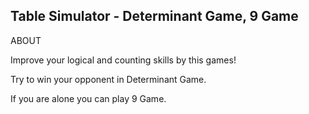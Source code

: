 Table Simulator - Determinant Game, 9 Game
------------------------------------------------------------------

ABOUT

Improve your logical and counting skills by this games! 

Try to win your opponent in Determinant Game. 

If you are alone you can play 9 Game.